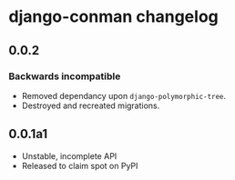 # django-conman changelog

## 0.0.2

### Backwards incompatible

* Removed dependancy upon `django-polymorphic-tree`.
* Destroyed and recreated migrations.

## 0.0.1a1
* Unstable, incomplete API
* Released to claim spot on PyPI
